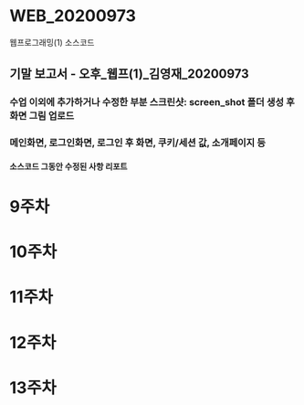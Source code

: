 # WEB_20200973
웹프로그래밍(1) 소스코드
## 기말 보고서 - 오후_웹프(1)_김영재_20200973
### 수업 이외에 추가하거나 수정한 부분 스크린샷: screen_shot 폴더 생성 후 화면 그림 업로드
### 메인화면, 로그인화면, 로그인 후 화면, 쿠키/세션 값, 소개페이지 등
#### 소스코드 그동안 수정된 사항 리포트

# 9주차

# 10주차

# 11주차

# 12주차

# 13주차

